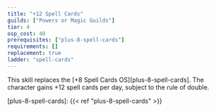 ```yaml
---
title: "+12 Spell Cards"
guilds: ["Powers or Magic Guilds"]
tier: 4
osp_cost: 40
prerequisites: ["plus-8-spell-cards"]
requirements: []
replacement: true
ladder: "spell-cards"
---
```

This skill replaces the [+8 Spell Cards OS][plus-8-spell-cards]. The character gains +12 spell cards per day, subject to the rule of double.

[plus-8-spell-cards]: {{< ref "plus-8-spell-cards" >}}